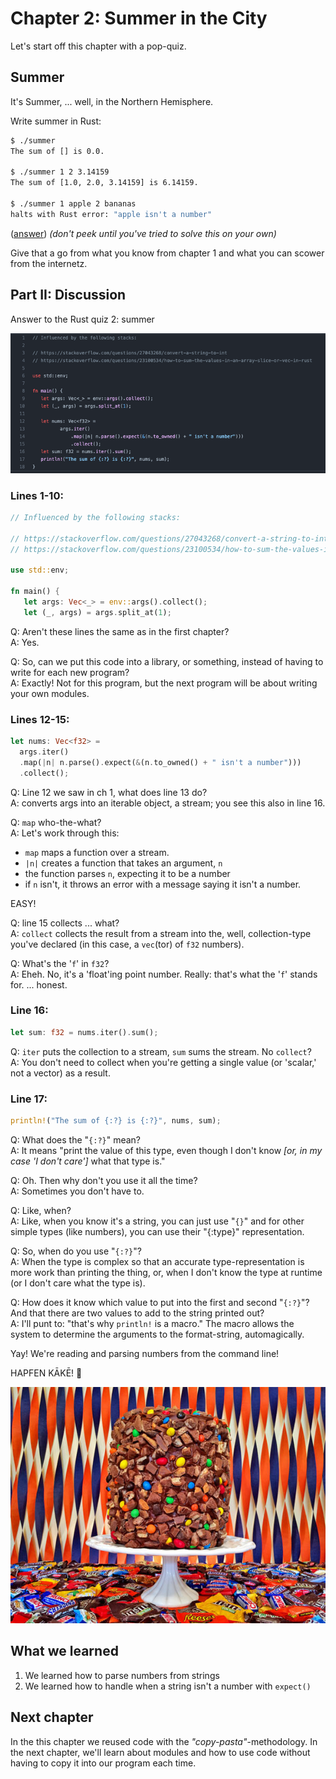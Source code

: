 # Chapter 2: Summer in the City

Let's start off this chapter with a pop-quiz.

## Summer

It's Summer, ... well, in the Northern Hemisphere.

Write summer in Rust:

```BASH
$ ./summer
The sum of [] is 0.0.

$ ./summer 1 2 3.14159
The sum of [1.0, 2.0, 3.14159] is 6.14159.

$ ./summer 1 apple 2 bananas
halts with Rust error: "apple isn't a number"
```

([answer](src/ch02/summer.rs)) *(don't peek until you've tried to solve this 
on your own)*

Give that a go from what you know from chapter 1 and what you can scower from
the internetz.


## Part II: Discussion

Answer to the Rust quiz 2: summer

![](imgs/ch02/summer-code.png)

### Lines 1-10:

```Rust
// Influenced by the following stacks:

// https://stackoverflow.com/questions/27043268/convert-a-string-to-int
// https://stackoverflow.com/questions/23100534/how-to-sum-the-values-in-an-array-slice-or-vec-in-rust

use std::env;

fn main() {
   let args: Vec<_> = env::args().collect();
   let (_, args) = args.split_at(1);

```

Q: Aren't these lines the same as in the first chapter?  
A: Yes.

Q: So, can we put this code into a library, or something, instead of having to 
write for each new program?  
A: Exactly! Not for this program, but the next program will be about writing 
your own modules.

### Lines 12-15:

```Rust
let nums: Vec<f32> =
  args.iter()
  .map(|n| n.parse().expect(&(n.to_owned() + " isn't a number")))
  .collect();
```

Q: Line 12 we saw in ch 1, what does line 13 do?  
A: converts args into an iterable object, a stream; you see this also in 
line 16.

Q: `map` who-the-what?  
A: Let's work through this:

* `map` maps a function over a stream.
* `|n|` creates a function that takes an argument, `n`
* the function parses `n`, expecting it to be a number
* if `n` isn't, it throws an error with a message saying it isn't a number.

EASY!

Q: line 15 collects ... what?  
A: `collect` collects the result from a stream into the, well, collection-type 
you've declared (in this case, a `vec`(tor) of `f32` numbers).

Q: What's the '`f`' in `f32`?  
A: Eheh. No, it's a 'float'ing point number. Really: that's what the '`f`' 
stands for. ... honest.

### Line 16:

```Rust
let sum: f32 = nums.iter().sum();
```

Q: `iter` puts the collection to a stream, `sum` sums the stream. No `collect`?  
A: You don't need to collect when you're getting a single value (or 'scalar,' 
not a vector) as a result.

### Line 17:

```Rust
println!("The sum of {:?} is {:?}", nums, sum);
```

Q: What does the "`{:?}`" mean?  
A: It means "print the value of this type, even though I don't know *[or, in my 
case 'I don't care']* what that type is."

Q: Oh. Then why don't you use it all the time?  
A: Sometimes you don't have to.

Q: Like, when?  
A: Like, when you know it's a string, you can just use "`{}`" and for other 
simple types (like numbers), you can use their "{:type}" representation.

Q: So, when do you use "`{:?}`"?  
A: When the type is complex so that an accurate type-representation is more 
work than printing the thing, or, when I don't know the type at runtime (or I 
don't care what the type is).

Q: How does it know which value to put into the first and second "`{:?}`"? And 
that there are two values to add to the string printed out?  
A: I'll punt to: "that's why `println!` is a macro." The macro allows the 
system to determine the arguments to the format-string, automagically.

Yay! We're reading and parsing numbers from the command line!

HAPFEN KĀKĒ! 🎂

![](imgs/cake-finished.jpg)

## What we learned

1. We learned how to parse numbers from strings
2. We learned how to handle when a string isn't a number with `expect()`

## Next chapter

In the this chapter we reused code with the *"copy-pasta"*-methodology. In the
next chapter, we'll learn about modules and how to use code without having to
copy it into our program each time.
